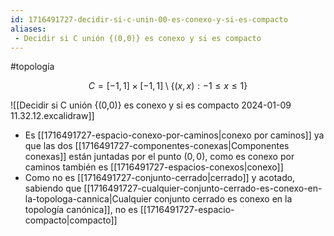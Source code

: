 ```yaml
---
id: 1716491727-decidir-si-c-unin-00-es-conexo-y-si-es-compacto
aliases:
 - Decidir si C unión {(0,0)} es conexo y si es compacto
---
```


#topología 

$$C=[-1,1] \times [-1,1] \setminus \{(x,x): -1 \leq x \leq 1\}$$

![[Decidir si C unión {(0,0)} es conexo y si es compacto 2024-01-09 11.32.12.excalidraw]]

- Es [[1716491727-espacio-conexo-por-caminos|conexo por caminos]] ya que las dos [[1716491727-componentes-conexas|Componentes conexas]] están juntadas por el punto $(0,0)$, como es conexo por caminos también es [[1716491727-espacios-conexos|conexo]]
- Como no es [[1716491727-conjunto-cerrado|cerrado]] y acotado, sabiendo que [[1716491727-cualquier-conjunto-cerrado-es-conexo-en-la-topologa-cannica|Cualquier conjunto cerrado es conexo en la topología canónica]], no es [[1716491727-espacio-compacto|compacto]] 